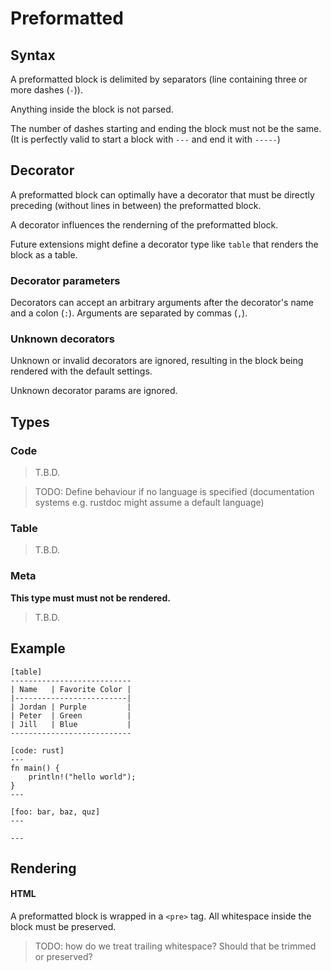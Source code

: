 # Preformatted

## Syntax

A preformatted block is delimited by separators (line containing three or more dashes (`-`)).

Anything inside the block is not parsed.

The number of dashes starting and ending the block must not be the same. (It is perfectly valid to start a block with `---` and end it with `-----`)

## Decorator

A preformatted block can optimally have a decorator that must be directly preceding (without lines in between) the preformatted block.

A decorator influences the renderning of the preformatted block.

Future extensions might define a decorator type like `table` that renders the block as a table.

### Decorator parameters

Decorators can accept an arbitrary arguments after the decorator's name and a colon (`:`). Arguments are separated by commas (`,`).

### Unknown decorators

Unknown or invalid decorators are ignored, resulting in the block being rendered with the default settings.

Unknown decorator params are ignored.

## Types

### Code

> T.B.D.

> TODO: Define behaviour if no language is specified (documentation systems e.g. rustdoc might assume a default language)

### Table

> T.B.D.

### Meta

**This type must must not be rendered.**

> T.B.D.

## Example

```
[table]
---------------------------
| Name   | Favorite Color |
|-------------------------|
| Jordan | Purple         |
| Peter  | Green          |
| Jill   | Blue           |
---------------------------

[code: rust]
---
fn main() {
    println!("hello world");
}
---

[foo: bar, baz, quz]
---

---
```

## Rendering

#### HTML

A preformatted block is wrapped in a `<pre>` tag. All whitespace inside the block must be preserved.

> TODO: how do we treat trailing whitespace? Should that be trimmed or preserved?